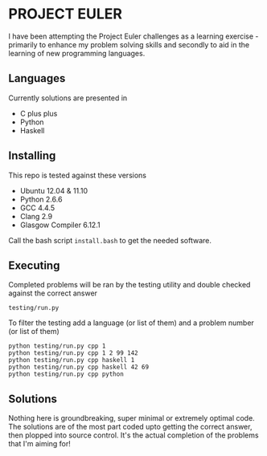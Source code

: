 # PROJECT EULER
I have been attempting the Project Euler challenges as a learning exercise - primarily to enhance my problem solving skills and secondly to aid in the learning of new programming languages.

## Languages
Currently solutions are presented in

* C plus plus
* Python
* Haskell

## Installing
This repo is tested against these versions

* Ubuntu 12.04 & 11.10
* Python 2.6.6
* GCC 4.4.5
* Clang 2.9
* Glasgow Compiler 6.12.1

Call the bash script `install.bash` to get the needed software.

## Executing
Completed problems will be ran by the testing utility and double checked against the correct answer

    testing/run.py

To filter the testing add a language (or list of them) and a problem number (or list of them)

    python testing/run.py cpp 1
    python testing/run.py cpp 1 2 99 142
    python testing/run.py cpp haskell 1
    python testing/run.py cpp haskell 42 69
    python testing/run.py cpp python

## Solutions

Nothing here is groundbreaking, super minimal or extremely optimal code.
The solutions are of the most part coded upto getting the correct answer, then plopped into source control.
It's the actual completion of the problems that I'm aiming for!
